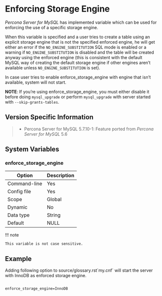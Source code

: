 # Enforcing Storage Engine

*Percona Server for MySQL* has implemented variable which can be used for enforcing the use of a specific storage engine.

When this variable is specified and a user tries to create a table using an explicit storage engine that is not the specified enforced engine, he will get either an error if the `NO_ENGINE_SUBSTITUTION` SQL mode is enabled or a warning if `NO_ENGINE_SUBSTITUTION` is disabled and the table will be created anyway using the enforced engine (this is consistent with the default MySQL way of creating the default storage engine if other engines aren’t available unless `NO_ENGINE_SUBSTITUTION` is set).

In case user tries to enable enforce_storage_engine with engine that isn’t available, system will not start.

**NOTE**: If you’re using enforce_storage_engine, you must either disable it before doing `mysql_upgrade` or perform `mysql_upgrade` with server started with `--skip-grants-tables`.

## Version Specific Information

>
> * Percona Server for MySQL 5.7.10-1: Feature ported from *Percona Server for MySQL* 5.6

## System Variables

### <a id="enforce-storage-engine" /> enforce_storage_engine

| Option       | Description |
|--------------|-------------|
| Command-line | Yes         |
| Config file  | Yes         |
| Scope        | Global      |
| Dynamic      | No          |
| Data type    | String      |
| Default      | NULL        |

!!! note

    This variable is not case sensitive.

## Example

Adding following option to source/glossary.rst\`my.cnf\` will start the server with InnoDB as enforced storage engine.

```text

enforce_storage_engine=InnoDB

```
